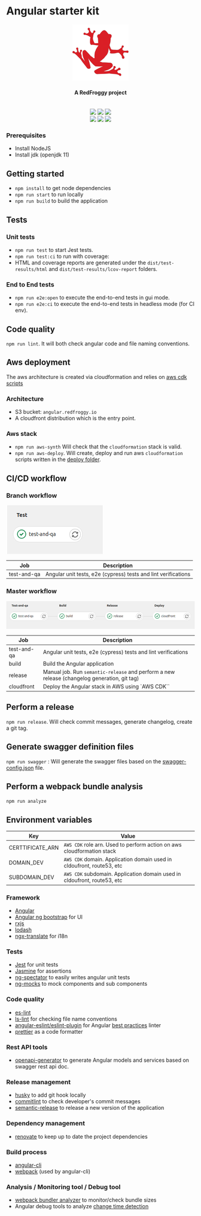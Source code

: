 # Angular starter kit

<div align="center">
  <a name="logo" href="https://www.redfroggy.fr"><img src=".gitlab/logo.png" alt="RedFroggy"></a>
  <h4 align="center">A RedFroggy project</h4>
</div>
<br/>

<div align="center">
  <a href="https://forthebadge.com"><img src="https://forthebadge.com/images/badges/fuck-it-ship-it.svg"/></a>
  <a href="https://forthebadge.com"><img src="https://forthebadge.com/images/badges/built-with-love.svg"/></a>
  <a href="https://forthebadge.com"><img src="https://forthebadge.com/images/badges/made-with-javascript.svg"/></a>
</div>
<div align="center">
  <a href="https://circleci.com/gh/RedFroggy/angular-starter-kit"><img src="https://circleci.com/gh/RedFroggy/angular-starter-kit.svg?style=svg"/></a>
  <a href="https://codecov.io/gh/RedFroggy/angular-starter-kit"><img src="https://codecov.io/gh/RedFroggy/angular-starter-kit/branch/master/graph/badge.svg?token=XM9R6ZV9SJ"/></a>
  <a href="https://github.com/semantic-release/semantic-release"><img src="https://img.shields.io/badge/%20%20%F0%9F%93%A6%F0%9F%9A%80-semantic--release-e10079.svg"/></a>
</div>

### Prerequisites

- Install NodeJS
- Install jdk (openjdk 11)

## Getting started

- `npm install` to get node dependencies
- `npm run start` to run locally
- `npm run build` to build the application

## Tests

### Unit tests

- `npm run test` to start Jest tests.
- `npm run test:ci` to run with coverage:
- HTML and coverage reports are generated under the `dist/test-results/html` and `dist/test-results/lcov-report` folders.

### End to End tests

- `npm run e2e:open` to execute the end-to-end tests in gui mode.
- `npm run e2e:ci` to execute the end-to-end tests in headless mode (for CI env).

## Code quality

`npm run lint`. It will both check angular code and file naming conventions.

## Aws deployment

The aws architecture is created via cloudformation and relies on [aws cdk scripts](deploy/index.ts)

### Architecture

- S3 bucket: `angular.redfroggy.io`
- A cloudfront distribution which is the entry point.

### Aws stack

- `npm run aws-synth` Will check that the `cloudformation` stack is valid.
- `npm run aws-deploy`. Will create, deploy and run aws `cloudformation` scripts written in the [deploy folder](deploy).

## CI/CD workflow

### Branch workflow

![alt text](.gitlab/gitlab_branch_workflow.png 'Gilab branch workflow')

| Job         | Description                                                    |
| ----------- | -------------------------------------------------------------- |
| test-and-qa | Angular unit tests, e2e (cypress) tests and lint verifications |

### Master workflow

![alt text](.gitlab/gitlab_master_workflow.png 'Gilab master workflow')

| Job         | Description                                                                                  |
| ----------- | -------------------------------------------------------------------------------------------- |
| test-and-qa | Angular unit tests, e2e (cypress) tests and lint verifications                               |
| build       | Build the Angular application                                                                |
| release     | Manual job. Run `semantic-release` and perform a new release (changelog generation, git tag) |
| cloudfront  | Deploy the Angular stack in AWS using `AWS CDK``                                             |

## Perform a release

`npm run release`. Will check commit messages, generate changelog, create a git tag.

## Generate swagger definition files

`npm run swagger` : Will generate the swagger files based on the [swagger-config.json](swagger-config.json) file.

## Perform a webpack bundle analysis

`npm run analyze`

## Environment variables

| Key              | Value                                                                    |
| ---------------- | ------------------------------------------------------------------------ |
| CERTTIFICATE_ARN | `AWS CDK` role arn. Used to perform action on aws cloudformation stack   |
| DOMAIN_DEV       | `AWS CDK` domain. Application domain used in cldoufront, route53, etc    |
| SUBDOMAIN_DEV    | `AWS CDK` subdomain. Application domain used in cldoufront, route53, etc |

### Framework

- [Angular](https://angular.io/)
- [Angular ng bootstrap](https://ng-bootstrap.github.io) for UI
- [rxjs](https://rxjs-dev.firebaseapp.com/)
- [lodash](https://lodash.com/)
- [ngx-translate](https://github.com/ngx-translate/core) for i18n

### Tests

- [Jest](https://jestjs.io/) for unit tests
- [Jasmine](https://jasmine.github.io/) for assertions
- [ng-spectator](https://github.com/ngneat/spectator) to easily writes angular unit tests
- [ng-mocks](https://github.com/ike18t/ng-mocks) to mock components and sub components

### Code quality

- [es-lint](https://eslint.org)
- [ls-lint](https://github.com/loeffel-io/ls-lint) for checking file name conventions
- [angular-eslint/eslint-plugin](https://www.npmjs.com/package/@angular-eslint/eslint-plugin) for Angular [best practices](https://angular.io/guide/styleguide) linter
- [prettier](https://prettier.io/) as a code formatter

### Rest API tools

- [openapi-generator](https://openapi-generator.tech) to generate Angular models and services based on swagger rest api doc.

### Release management

- [husky](https://github.com/typicode/husky) to add git hook locally
- [commitlint](https://github.com/conventional-changelog/commitlint) to check developer's commit messages
- [semantic-release](https://github.com/semantic-release/semantic-release) to release a new version of the application

### Dependency management

- [renovate](https://github.com/renovatebot/renovate) to keep up to date the project dependencies

### Build process

- [angular-cli](https://cli.angular.io/)
- [webpack](https://webpack.js.org/) (used by angular-cli)

### Analysis / Monitoring tool / Debug tool

- [webpack bundler analyzer](https://github.com/webpack-contrib/webpack-bundle-analyzer) to monitor/check bundle sizes
- Angular debug tools to analyze [change time detection](https://github.com/angular/angular/blob/master/docs/TOOLS.md#enabling-debug-tools)
